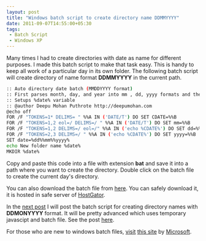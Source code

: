 ```yaml
---
layout: post
title: "Windows batch script to create directory name DDMMYYYY"
date: 2011-09-07T14:55:00+05:30
tags:
 - Batch Script
 - Windows XP
---
```


Many times I had to create directories with date as name for different purposes.
I made this batch script to make that task easy. This is handy to keep all work
of a particular day in its own folder. The following batch script will create
directory of name format <b>DDMMYYYY</b>&nbsp;in the current path.

``` sh
:: Auto directory date batch (MMDDYYYY format)
:: First parses month, day, and year into mm , dd, yyyy formats and then combines to be DDMMYYYY
:: Setups %date% variable
:: @author Deepu Mohan Puthrote http://deepumohan.com
@echo off
FOR /F "TOKENS=1* DELIMS= " %%A IN ('DATE/T') DO SET CDATE=%%B
FOR /F "TOKENS=1,2 eol=/ DELIMS=/ " %%A IN ('DATE/T') DO SET mm=%%B
FOR /F "TOKENS=1,2 DELIMS=/ eol=/" %%A IN ('echo %CDATE%') DO SET dd=%%B
FOR /F "TOKENS=2,3 DELIMS=/ " %%A IN ('echo %CDATE%') DO SET yyyy=%%B
SET date=%dd%%mm%%yyyy%
echo New folder name %date%
MKDIR %date%
```

Copy and paste this code into a file with extension <b>bat</b>&nbsp;and save it
into a path where you want to create the directory. Double click on the batch
file to create the current day's directory.

You can also download the batch file from <a
href="http://files.deepumohan.com/winbatch/DDMMYYYY.bat" onClick="javascript:
_gaq.push(['_trackPageview', '/downloads/DDMMYYYY']);"> here</a>. You can safely
download it, it is hosted in safe server of&nbsp;<a
href="http://secure.hostgator.com/~affiliat/cgi-bin/affiliates/clickthru.cgi?id=deepumohanp">HostGator</a>.

In the [next post][next-post] I will post the batch script for creating
directory names with <b>DDMONYYYY</b> format. It will be pretty advanced which
uses temporary javascipt and batch file. See the post [here][next-post].

For those who are new to windows batch files, [visit][ms-resource] [this
site][ms-resource] by [Microsoft][ms-resource].

[next-post]:/windows-batch-script-to-create-directory-auto-file-name-ddmonyyyy-with-the-help-of-javascript/
[ms-resource]:http://www.microsoft.com/resources/documentation/windows/xp/all/proddocs/en-us/batch.mspx?mfr=true
